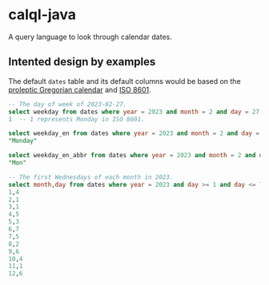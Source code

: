 calql-java
===========

A query language to look through calendar dates.

Intented design by examples
----------------------------

The default `dates` table and its default columns would be based on the [proleptic Gregorian calendar](https://en.wikipedia.org/wiki/Proleptic_Gregorian_calendar) and [ISO 8601](https://en.wikipedia.org/wiki/ISO_8601).

```sql
-- The day of week of 2023-02-27.
select weekday from dates where year = 2023 and month = 2 and day = 27;
1  -- 1 represents Monday in ISO 8601.

select weekday_en from dates where year = 2023 and month = 2 and day = 27;
"Monday"

select weekday_en_abbr from dates where year = 2023 and month = 2 and day = 27;
"Mon"

-- The first Wednesdays of each month in 2023.
select month,day from dates where year = 2023 and day >= 1 and day <= 7 and weekday = 3;
1,4
2,1
3,1
4,5
5,3
6,7
7,5
8,2
9,6
10,4
11,1
12,6
```
